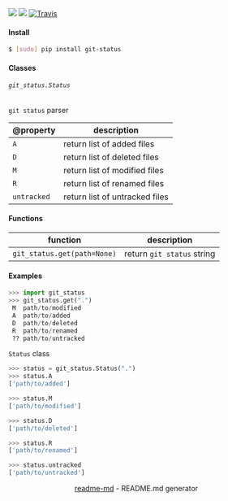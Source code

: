 [![](https://img.shields.io/pypi/pyversions/git-status.svg?longCache=True)](https://pypi.org/pypi/git-status/)
[![](https://img.shields.io/pypi/v/git-status.svg?maxAge=3600)](https://pypi.org/pypi/git-status/)
[![Travis](https://api.travis-ci.org/looking-for-a-job/git-status.py.svg?branch=master)](https://travis-ci.org/looking-for-a-job/git-status.py/)

#### Install
```bash
$ [sudo] pip install git-status
```

#### Classes

###### `git_status.Status`

`git status` parser

@property|description
-|-
`A`|return list of added files
`D`|return list of deleted files
`M`|return list of modified files
`R`|return list of renamed files
`untracked`|return list of untracked files

#### Functions
function|description
-|-
`git_status.get(path=None)`|return `git status` string

#### Examples
```python
>>> import git_status
>>> git_status.get(".")
 M  path/to/modified
 A  path/to/added
 D  path/to/deleted
 R  path/to/renamed
 ?? path/to/untracked
```

`Status` class
```python
>>> status = git_status.Status(".")
>>> status.A
['path/to/added']

>>> status.M
['path/to/modified']

>>> status.D
['path/to/deleted']

>>> status.R
['path/to/renamed']

>>> status.untracked
['path/to/untracked']
```

<p align="center"><a href="https://pypi.org/project/readme-md/">readme-md</a> - README.md generator</p>